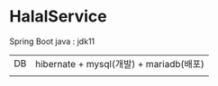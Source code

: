# HalalService

Spring Boot
java : jdk11


|     |                   |
| --- | ----------------- |
| DB  | hibernate + mysql(개발) + mariadb(배포) |
|     |                   |


